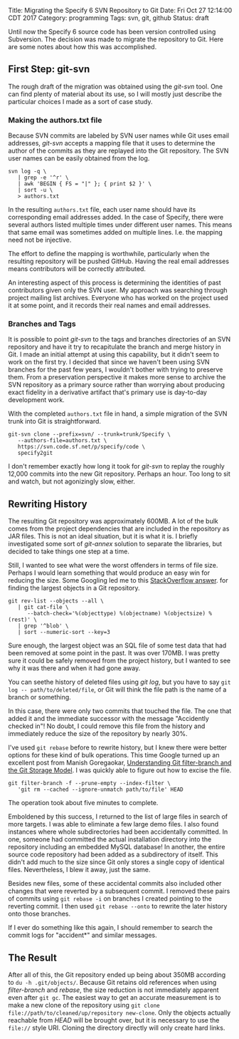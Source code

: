 Title: Migrating the Specify 6 SVN Repository to Git
Date: Fri Oct 27 12:14:00 CDT 2017
Category: programming
Tags: svn, git, github
Status: draft

Until now the Specify 6 source code has been version controlled using
Subversion. The decision was made to migrate the repository to
Git. Here are some notes about how this was accomplished.

## First Step: git-svn

The rough draft of the migration was obtained using the *git-svn*
tool. One can find plenty of material about its use, so I will mostly
just describe the particular choices I made as a sort of case study.

### Making the authors.txt file

Because SVN commits are labeled by SVN user names while Git uses email
addresses, *git-svn* accepts a mapping file that it uses to determine
the author of the commits as they are replayed into the Git
repository. The SVN user names can be easily obtained from the log.

```
svn log -q \
   | grep -e '^r' \
   | awk 'BEGIN { FS = "|" }; { print $2 }' \
   | sort -u \
   > authors.txt
```

In the resulting `authors.txt` file, each user name should have its
corresponding email addresses added. In the case of Specify, there
were several authors listed multiple times under different user
names. This means that same email was sometimes added on multiple
lines. I.e. the mapping need not be injective.

The effort to define the mapping is worthwhile, particularly when the
resulting repository will be pushed GitHub. Having the real email
addresses means contributors will be correctly attributed.

An interesting aspect of this process is determining the identities of
past contributors given only the SVN user. My approach was searching
through project mailing list archives. Everyone who has worked on the
project used it at some point, and it records their real names and
email addresses.

### Branches and Tags

It is possible to point *git-svn* to the tags and branches directories
of an SVN repository and have it try to recapitulate the branch and
merge history in Git. I made an initial attempt at using this
capability, but it didn't seem to work on the first try. I decided
that since we haven't been using SVN branches for the past few years,
I wouldn't bother with trying to preserve them. From a preservation
perspective it makes more sense to archive the SVN repository
as a primary source rather than worrying about producing exact
fidelity in a derivative artifact that's primary use is day-to-day
development work.

With the completed `authors.txt` file in hand, a simple migration of
the SVN trunk into Git is straightforward.

```
git-svn clone --prefix=svn/ --trunk=trunk/Specify \
   --authors-file=authors.txt \
   https://svn.code.sf.net/p/specify/code \
   specify2git
```

I don't remember exactly how long it took for *git-svn* to replay the
roughly 12,000 commits into the new Git repository. Perhaps an
hour. Too long to sit and watch, but not agonizingly slow, either.

## Rewriting History

The resulting Git repository was approximately 600MB. A lot of the
bulk comes from the project dependencies that are included in the
repository as JAR files. This is not an ideal situation, but it is
what it is. I briefly investigated some sort of *git-annex* solution
to separate the libraries, but decided to take things one step at a
time.

Still, I wanted to see what were the worst offenders in terms of file
size. Perhaps I would learn something that would produce an easy win
for reducing the size. Some Googling led me to
this [StackOverflow answer](https://stackoverflow.com/a/42544963).
for finding the largest objects in a Git repository.

```
git rev-list --objects --all \
   | git cat-file \
      --batch-check='%(objecttype) %(objectname) %(objectsize) %(rest)' \
   | grep '^blob' \
   | sort --numeric-sort --key=3 
```

Sure enough, the largest object was an SQL file of some test data that
had been removed at some point in the past. It was over 170MB. I was
pretty sure it could be safely removed from the project history, but I
wanted to see why it was there and when it had gone away.

You can seethe history of deleted files using *git log*, but you have
to say `git log -- path/to/deleted/file`, or Git will think the file
path is the name of a branch or something.

In this case, there were only two commits that touched the file. The
one that added it and the immediate successor with the message
"Accidently checked in"! No doubt, I could remove this file from the
history and immediately reduce the size of the repository by nearly
30%.

I've used `git rebase` before to rewrite history, but I knew there
were better options for these kind of bulk operations. This time
Google turned up an excellent post from Manish
Goregaokar,
[Understanding Git filter-branch and the Git Storage Model](https://manishearth.github.io/blog/2017/03/05/understanding-git-filter-branch/). I
was quickly able to figure out how to excise the file.

```
git filter-branch -f --prune-empty --index-filter \
   'git rm --cached --ignore-unmatch path/to/file' HEAD
```

The operation took about five minutes to complete. 

Emboldened by this success, I returned to the list of large files in
search of more targets. I was able to eliminate a few large demo
files. I also found instances where whole subdirectories had been
accidentally committed. In one, someone had committed the actual
installation directory into the repository including an embedded MySQL
database! In another, the entire source code repository had been added
as a subdirectory of itself. This didn't add much to the size since
Git only stores a single copy of identical files. Nevertheless, I blew
it away, just the same.

Besides new files, some of these accidental commits also included
other changes that were reverted by a subsequent commit. I removed
these pairs of commits using `git rebase -i` on branches I created
pointing to the reverting commit. I then used `git rebase --onto` to
rewrite the later history onto those branches.

If I ever do something like this again, I should remember to search
the commit logs for "accident*" and similar messages.

## The Result

After all of this, the Git repository ended up being about 350MB
according to `du -h .git/objects/`. Because Git retains old references
when using *filter-branch* and *rebase*, the size reduction is not
immediately apparent even after `git gc`. The easiest way to get an
accurate measurement is to make a new clone of the repository using
`git clone file://path/to/cleaned/up/repository new-clone`. Only the
objects actually reachable from *HEAD* will be brought over, but it is
necessary to use the `file://` style URI. Cloning the directory
directly will only create hard links.
